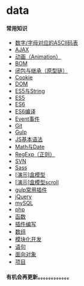 # data
####  常用知识
*  <a href = "http://htmlpreview.github.io/?https://github.com/Fzw-com/data/blob/master/ASCII%E7%A0%81%E8%A1%A8.html">数字/字母对应的ASCII码表</a>       
*  <a href = "http://htmlpreview.github.io/?https://github.com/Fzw-com/data/blob/master/AJAX.html">AJAX</a>  
*  <a href = "http://htmlpreview.github.io/?https://github.com/Fzw-com/data/blob/master/Animation.html">动画（Animation）</a> 
*  <a href = "http://htmlpreview.github.io/?https://github.com/Fzw-com/data/blob/master/BOM.html">BOM</a>
*  <a href = "http://htmlpreview.github.io/?https://github.com/Fzw-com/data/blob/master/Closure%26Inherit.html">闭包与继承（原型链）</a>
*  <a href = "http://htmlpreview.github.io/?https://github.com/Fzw-com/data/blob/master/Cookie.html">Cookie</a>
*  <a href = "http://htmlpreview.github.io/?https://github.com/Fzw-com/data/blob/master/DOM.html">DOM</a>
*  <a href = "http://htmlpreview.github.io/?https://github.com/Fzw-com/data/blob/master/ES5%26String.html">ES5与String</a>
*  <a href = "http://htmlpreview.github.io/?https://github.com/Fzw-com/data/blob/master/ES5.html">ES5</a>
*  <a href = "http://htmlpreview.github.io/?https://github.com/Fzw-com/data/blob/master/ES6.html">ES6</a>
*  <a href = "http://htmlpreview.github.io/?https://github.com/Fzw-com/data/blob/master/ES6的编译.html">ES6编译</a>
*  <a href = "http://htmlpreview.github.io/?https://github.com/Fzw-com/data/blob/master/Event事件.html">Event事件</a>
*  <a href = "http://htmlpreview.github.io/?https://github.com/Fzw-com/data/blob/master/Git.html">Git</a>
*  <a href = "http://htmlpreview.github.io/?https://github.com/Fzw-com/data/blob/master/Gulp.html">Gulp</a>
*  <a href = "http://htmlpreview.github.io/?https://github.com/Fzw-com/data/blob/master/JS基本语法.html">JS基本语法</a>
*  <a href = "http://htmlpreview.github.io/?https://github.com/Fzw-com/data/blob/master/Math%26Date.html">Math与Date</a>
*  <a href = "http://htmlpreview.github.io/?https://github.com/Fzw-com/data/blob/master/RegExp.html">RegExp（正则）</a>
*  <a href = "http://htmlpreview.github.io/?https://github.com/Fzw-com/data/blob/master/SVN.html">SVN</a>
*  <a href = "http://htmlpreview.github.io/?https://github.com/Fzw-com/data/blob/master/Sass.html">Sass</a>
*  <a href = "http://htmlpreview.github.io/?https://github.com/Fzw-com/data/blob/master/%5B演示%5D盒模型.html">[演示]盒模型</a>
*  <a href = "http://htmlpreview.github.io/?https://github.com/Fzw-com/data/blob/master/%5B演示%5D盒模型scroll.html">[演示]盒模型scroll</a>
*  <a href = "http://htmlpreview.github.io/?https://github.com/Fzw-com/data/blob/master/gulp常用插件.html">gulp常用插件</a>
*  <a href = "http://htmlpreview.github.io/?https://github.com/Fzw-com/data/blob/master/jQuery.html">jQuery</a>
*  <a href = "http://htmlpreview.github.io/?https://github.com/Fzw-com/data/blob/master/mySQL.html">mySQL</a>
*  <a href = "http://htmlpreview.github.io/?https://github.com/Fzw-com/data/blob/master/php.html">php</a>
*  <a href = "http://htmlpreview.github.io/?https://github.com/Fzw-com/data/blob/master/函数.html">函数</a>
*  <a href = "http://htmlpreview.github.io/?https://github.com/Fzw-com/data/blob/master/插件编写.html">插件编写</a>
*  <a href = "http://htmlpreview.github.io/?https://github.com/Fzw-com/data/blob/master/数组.html">数组</a>
*  <a href = "http://htmlpreview.github.io/?https://github.com/Fzw-com/data/blob/master/模块化开发.html">模块化开发</a>
*  <a href = "http://htmlpreview.github.io/?https://github.com/Fzw-com/data/blob/master/语句.html">语句</a>
*  <a href = "http://htmlpreview.github.io/?https://github.com/Fzw-com/data/blob/master/面向对象.html">面向对象</a>
*  <a href = "http://htmlpreview.github.io/?https://github.com/Fzw-com/data/blob/master/项目.html">项目</a>
####  有机会再更新。。。。。。。。。。。。

